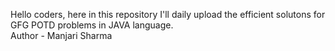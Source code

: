 Hello coders, here in this repository I'll daily upload the efficient solutons for GFG POTD problems in JAVA language.
<br>
Author - Manjari Sharma
